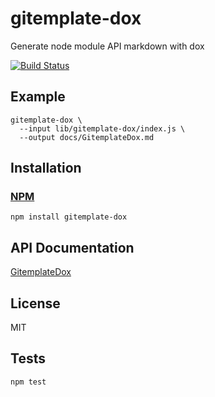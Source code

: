 # gitemplate-dox

Generate node module API markdown with dox

[![Build Status](https://travis-ci.org/codeactual/gitemplate-dox.png)](https://travis-ci.org/codeactual/gitemplate-dox)

## Example

    gitemplate-dox \
      --input lib/gitemplate-dox/index.js \
      --output docs/GitemplateDox.md

## Installation

### [NPM](https://npmjs.org/package/gitemplate-dox)

    npm install gitemplate-dox

## API Documentation

[GitemplateDox](docs/GitemplateDox.md)

## License

  MIT

## Tests

    npm test
